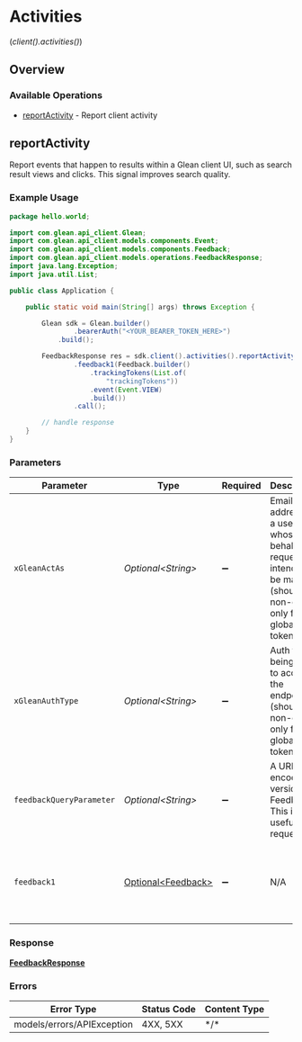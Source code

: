 # Activities
(*client().activities()*)

## Overview

### Available Operations

* [reportActivity](#reportactivity) - Report client activity

## reportActivity

Report events that happen to results within a Glean client UI, such as search result views and clicks.  This signal improves search quality.

### Example Usage

```java
package hello.world;

import com.glean.api_client.Glean;
import com.glean.api_client.models.components.Event;
import com.glean.api_client.models.components.Feedback;
import com.glean.api_client.models.operations.FeedbackResponse;
import java.lang.Exception;
import java.util.List;

public class Application {

    public static void main(String[] args) throws Exception {

        Glean sdk = Glean.builder()
                .bearerAuth("<YOUR_BEARER_TOKEN_HERE>")
            .build();

        FeedbackResponse res = sdk.client().activities().reportActivity()
                .feedback1(Feedback.builder()
                    .trackingTokens(List.of(
                        "trackingTokens"))
                    .event(Event.VIEW)
                    .build())
                .call();

        // handle response
    }
}
```

### Parameters

| Parameter                                                                                                                | Type                                                                                                                     | Required                                                                                                                 | Description                                                                                                              | Example                                                                                                                  |
| ------------------------------------------------------------------------------------------------------------------------ | ------------------------------------------------------------------------------------------------------------------------ | ------------------------------------------------------------------------------------------------------------------------ | ------------------------------------------------------------------------------------------------------------------------ | ------------------------------------------------------------------------------------------------------------------------ |
| `xGleanActAs`                                                                                                            | *Optional\<String>*                                                                                                      | :heavy_minus_sign:                                                                                                       | Email address of a user on whose behalf the request is intended to be made (should be non-empty only for global tokens). |                                                                                                                          |
| `xGleanAuthType`                                                                                                         | *Optional\<String>*                                                                                                      | :heavy_minus_sign:                                                                                                       | Auth type being used to access the endpoint (should be non-empty only for global tokens).                                |                                                                                                                          |
| `feedbackQueryParameter`                                                                                                 | *Optional\<String>*                                                                                                      | :heavy_minus_sign:                                                                                                       | A URL encoded versions of Feedback. This is useful for requests.                                                         |                                                                                                                          |
| `feedback1`                                                                                                              | [Optional\<Feedback>](../../models/components/Feedback.md)                                                               | :heavy_minus_sign:                                                                                                       | N/A                                                                                                                      | {<br/>"trackingTokens": [<br/>"trackingTokens"<br/>],<br/>"event": "VIEW"<br/>}                                          |

### Response

**[FeedbackResponse](../../models/operations/FeedbackResponse.md)**

### Errors

| Error Type                 | Status Code                | Content Type               |
| -------------------------- | -------------------------- | -------------------------- |
| models/errors/APIException | 4XX, 5XX                   | \*/\*                      |